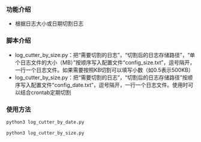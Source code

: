 ### 功能介绍
* 根据日志大小或日期切割日志

### 脚本介绍
* log_cutter_by_size.py：把“需要切割的日志”，“切割后的日志存储路径”，“单个日志文件的大小（MB）”按顺序写入配置文件“config_size.txt”，逗号隔开，一行一个日志文件。如果需要按照KB切割可以填写小数（如0.5表示500KB）
* log_cutter_by_size.py：把“需要切割的日志”，“切割后的日志存储路径”按顺序写入配置文件“config_date.txt”，逗号隔开，一行一个日志文件。使用时可以结合crontab定期切割

### 使用方法
```bash
python3 log_cutter_by_date.py
```
```bash
python3 log_cutter_by_size.py
```
